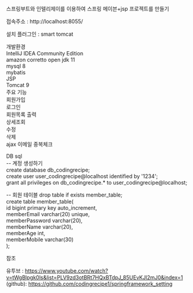스프링부트와 인텔리제이를 이용하여 스프링 메이븐+jsp 프로젝트를 만들기

접속주소 : http://localhost:8055/

설치 플러그인 : smart tomcat

개발환경  
IntelliJ IDEA Community Edition  
amazon corretto open jdk 11  
mysql 8  
mybatis  
JSP  
Tomcat 9  
주요 기능  
회원가입  
로그인  
회원목록 출력  
상세조회  
수정  
삭제  
ajax 이메일 중복체크  

DB sql  
-- 계정 생성하기  
create database db_codingrecipe;  
create user user_codingrecipe@localhost identified by '1234';  
grant all privileges on db_codingrecipe.* to user_codingrecipe@localhost;  

-- 회원 테이블
drop table if exists member_table;  
create table member_table(  
id bigint primary key auto_increment,  
memberEmail varchar(20) unique,  
memberPassword varchar(20),  
memberName varchar(20),  
memberAge int,  
memberMobile varchar(30)  
);  

참조

유투브 : https://www.youtube.com/watch?v=tWgBlpgk0ls&list=PLV9zd3otBRt7HQxBTdpJ_85UEvKJl2mJ0&index=1
(github): https://github.com/codingrecipe1/springframework_setting